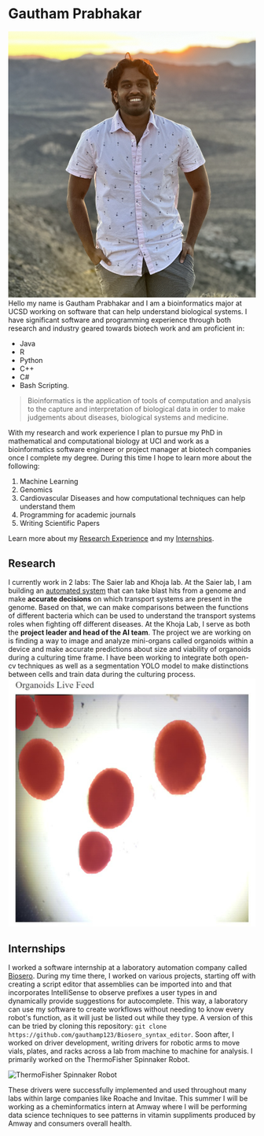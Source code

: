 # Gautham Prabhakar
![Photo of Gautham](gautham_pic.png)
Hello my name is Gautham Prabhakar and I am a bioinformatics major at UCSD working on software that can help understand biological systems. I have significant software and programming experience through both research and industry geared towards biotech work and am proficient in:
- Java
- R
- Python
- C++
- C#
- Bash Scripting.

> Bioinformatics is the application of tools of computation and analysis to the capture and interpretation of biological data in order to make judgements about diseases, biological systems and medicine. 

With my research and work experience I plan to pursue my PhD in mathematical and computational biology at UCI and work as a bioinformatics software engineer or project manager at biotech companies once I complete my degree. During this time I hope to learn more about the following:
1. Machine Learning
2. Genomics
3. Cardiovascular Diseases and how computational techniques can help understand them
4. Programming for academic journals
5. Writing Scientific Papers

Learn more about my [Research Experience](#research) and my [Internships](#internships).

## Research
I currently work in 2 labs: The Saier lab and Khoja lab. At the Saier lab, I am building an [automated system](https://github.com/gauthamp123/microbiome_project) that can take blast hits from a genome and make **accurate decisions** on which transport systems are present in the genome. Based on that, we can make comparisons between the functions of different bacteria which can be used to understand the transport systems roles when fighting off different diseases. At the Khoja Lab, I serve as both the **project leader and head of the AI team**. The project we are working on is finding a way to image and analyze mini-organs called organoids within a device and make accurate predictions about size and viability of organoids during a culturing time frame. I have been working to integrate both open-cv techniques as well as a segmentation YOLO model to make distinctions between cells and train data during the culturing process. 
![Screenshot of an experiment ran to segment organoids in order to calculate size and shape.](organoid_img.png)

## Internships
I worked a software internship at a laboratory automation company called [Biosero](https://biosero.com/). During my time there, I worked on various projects, starting off with creating a script editor that assemblies can be imported into and that incorporates IntelliSense to observe prefixes a user types in and dynamically provide suggestions for autocomplete. This way, a laboratory can use my software to create workflows without needing to know every robot's function, as it will just be listed out while they type. A version of this can be tried by cloning this repository: `git clone https://github.com/gauthamp123/Biosero_syntax_editor`. Soon after, I worked on driver development, writing drivers for robotic arms to move vials, plates, and racks across a lab from machine to machine for analysis. I primarily worked on the ThermoFisher Spinnaker Robot. 


![ThermoFisher Spinnaker Robot](https://www.thermofisher.com/TFS-Assets/CMD/product-images/Spinnaker%20with%20storage%20and%20black%20jig.jpg-650.jpg) 


These drivers were successfully implemented and used throughout many labs within large companies like Roache and Invitae. This summer I will be working as a cheminformatics intern at Amway where I will be performing data science techniques to see patterns in vitamin suppliments produced by Amway and consumers overall health.